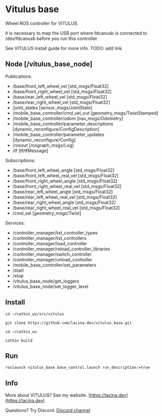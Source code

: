 # Vitulus base
Wheel ROS controller for VITULUS.

it is necessary to map the USB port where fdcanusb is connected to /dev/fdcanusb before you run this controller.

See VITULUS install guide for more info.
TODO: add link.

## Node [/vitulus_base_node]


Publications: 
 * /base/front_left_wheel_vel [std_msgs/Float32]
 * /base/front_right_wheel_vel [std_msgs/Float32]
 * /base/rear_left_wheel_vel [std_msgs/Float32]
 * /base/rear_right_wheel_vel [std_msgs/Float32]
 * /joint_states [sensor_msgs/JointState]
 * /mobile_base_controller/cmd_vel_out [geometry_msgs/TwistStamped]
 * /mobile_base_controller/odom [nav_msgs/Odometry]
 * /mobile_base_controller/parameter_descriptions [dynamic_reconfigure/ConfigDescription]
 * /mobile_base_controller/parameter_updates [dynamic_reconfigure/Config]
 * /rosout [rosgraph_msgs/Log]
 * /tf [tf/tfMessage]

Subscriptions: 
 * /base/front_left_wheel_angle [std_msgs/Float32]
 * /base/front_left_wheel_real_vel [std_msgs/Float32]
 * /base/front_right_wheel_angle [std_msgs/Float32]
 * /base/front_right_wheel_real_vel [std_msgs/Float32]
 * /base/rear_left_wheel_angle [std_msgs/Float32]
 * /base/rear_left_wheel_real_vel [std_msgs/Float32]
 * /base/rear_right_wheel_angle [std_msgs/Float32]
 * /base/rear_right_wheel_real_vel [std_msgs/Float32]
 * /cmd_vel [geometry_msgs/Twist]

Services: 
 * /controller_manager/list_controller_types
 * /controller_manager/list_controllers
 * /controller_manager/load_controller
 * /controller_manager/reload_controller_libraries
 * /controller_manager/switch_controller
 * /controller_manager/unload_controller
 * /mobile_base_controller/set_parameters
 * /start
 * /stop
 * /vitulus_base_node/get_loggers
 * /vitulus_base_node/set_logger_level


## Install

`cd ~/catkin_ws/src/vitulus`

`git clone https://github.com/lacina-dev/vitulus_base.git`

`cd ~/catkin_ws`

`catkin build`

## Run

`roslaunch vitulus_base base_control.launch run_description:=true`

## Info

 More about VITULUS? See my website.
 [https://lacina.dev](https://lacina.dev)

 Questions? Try Discord.
 [Discord channel](https://discord.gg/YqeNV5hEVN)

 
